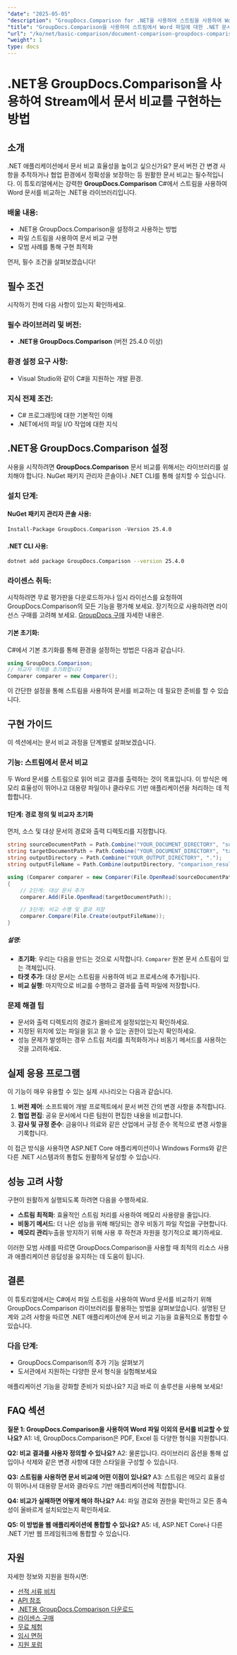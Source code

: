 ```yaml
---
"date": "2025-05-05"
"description": "GroupDocs.Comparison for .NET을 사용하여 스트림을 사용하여 Word 문서를 효율적으로 비교하는 방법을 알아보세요. 이 가이드에서는 설정, 구현 및 모범 사례를 다룹니다."
"title": "GroupDocs.Comparison을 사용하여 스트림에서 Word 파일에 대한 .NET 문서 비교 구현"
"url": "/ko/net/basic-comparison/document-comparison-groupdocs-comparison-net-csharp/"
"weight": 1
type: docs
---
```

# .NET용 GroupDocs.Comparison을 사용하여 Stream에서 문서 비교를 구현하는 방법

## 소개

.NET 애플리케이션에서 문서 비교 효율성을 높이고 싶으신가요? 문서 버전 간 변경 사항을 추적하거나 협업 환경에서 정확성을 보장하는 등 원활한 문서 비교는 필수적입니다. 이 튜토리얼에서는 강력한 **GroupDocs.Comparison** C#에서 스트림을 사용하여 Word 문서를 비교하는 .NET용 라이브러리입니다.

### 배울 내용:
- .NET용 GroupDocs.Comparison을 설정하고 사용하는 방법
- 파일 스트림을 사용하여 문서 비교 구현
- 모범 사례를 통해 구현 최적화

먼저, 필수 조건을 살펴보겠습니다!

## 필수 조건

시작하기 전에 다음 사항이 있는지 확인하세요.

### 필수 라이브러리 및 버전:
- **.NET용 GroupDocs.Comparison** (버전 25.4.0 이상)

### 환경 설정 요구 사항:
- Visual Studio와 같이 C#을 지원하는 개발 환경.

### 지식 전제 조건:
- C# 프로그래밍에 대한 기본적인 이해
- .NET에서의 파일 I/O 작업에 대한 지식

## .NET용 GroupDocs.Comparison 설정

사용을 시작하려면 **GroupDocs.Comparison** 문서 비교를 위해서는 라이브러리를 설치해야 합니다. NuGet 패키지 관리자 콘솔이나 .NET CLI를 통해 설치할 수 있습니다.

### 설치 단계:

#### NuGet 패키지 관리자 콘솔 사용:
```plaintext
Install-Package GroupDocs.Comparison -Version 25.4.0
```

#### .NET CLI 사용:
```bash
dotnet add package GroupDocs.Comparison --version 25.4.0
```

### 라이센스 취득:
시작하려면 무료 평가판을 다운로드하거나 임시 라이선스를 요청하여 GroupDocs.Comparison의 모든 기능을 평가해 보세요. 장기적으로 사용하려면 라이선스 구매를 고려해 보세요. [GroupDocs 구매](https://purchase.groupdocs.com/buy) 자세한 내용은.

#### 기본 초기화:

C#에서 기본 초기화를 통해 환경을 설정하는 방법은 다음과 같습니다.

```csharp
using GroupDocs.Comparison;
// 비교자 객체를 초기화합니다
Comparer comparer = new Comparer();
```

이 간단한 설정을 통해 스트림을 사용하여 문서를 비교하는 데 필요한 준비를 할 수 있습니다.

## 구현 가이드

이 섹션에서는 문서 비교 과정을 단계별로 살펴보겠습니다.

### 기능: 스트림에서 문서 비교

두 Word 문서를 스트림으로 읽어 비교 결과를 출력하는 것이 목표입니다. 이 방식은 메모리 효율성이 뛰어나고 대용량 파일이나 클라우드 기반 애플리케이션을 처리하는 데 적합합니다.

#### 1단계: 경로 정의 및 비교자 초기화

먼저, 소스 및 대상 문서의 경로와 출력 디렉토리를 지정합니다.

```csharp
string sourceDocumentPath = Path.Combine("YOUR_DOCUMENT_DIRECTORY", "source.docx");
string targetDocumentPath = Path.Combine("YOUR_DOCUMENT_DIRECTORY", "target.docx");
string outputDirectory = Path.Combine("YOUR_OUTPUT_DIRECTORY", ".");
string outputFileName = Path.Combine(outputDirectory, "comparison_result.docx");

using (Comparer comparer = new Comparer(File.OpenRead(sourceDocumentPath)))
{
    // 2단계: 대상 문서 추가
    comparer.Add(File.OpenRead(targetDocumentPath));

    // 3단계: 비교 수행 및 결과 저장
    comparer.Compare(File.Create(outputFileName));
}
```

##### 설명:
- **초기화**: 우리는 다음을 만드는 것으로 시작합니다. `Comparer` 원본 문서 스트림이 있는 객체입니다.
- **타겟 추가**: 대상 문서는 스트림을 사용하여 비교 프로세스에 추가됩니다.
- **비교 실행**: 마지막으로 비교를 수행하고 결과를 출력 파일에 저장합니다.

### 문제 해결 팁
- 문서와 출력 디렉토리의 경로가 올바르게 설정되었는지 확인하세요.
- 지정된 위치에 있는 파일을 읽고 쓸 수 있는 권한이 있는지 확인하세요.
- 성능 문제가 발생하는 경우 스트림 처리를 최적화하거나 비동기 메서드를 사용하는 것을 고려하세요.

## 실제 응용 프로그램

이 기능이 매우 유용할 수 있는 실제 시나리오는 다음과 같습니다.

1. **버전 제어**: 소프트웨어 개발 프로젝트에서 문서 버전 간의 변경 사항을 추적합니다.
2. **협업 편집**: 공유 문서에서 다른 팀원이 편집한 내용을 비교합니다.
3. **감사 및 규정 준수**: 금융이나 의료와 같은 산업에서 규정 준수 목적으로 변경 사항을 기록합니다.

이 접근 방식을 사용하면 ASP.NET Core 애플리케이션이나 Windows Forms와 같은 다른 .NET 시스템과의 통합도 원활하게 달성할 수 있습니다.

## 성능 고려 사항

구현이 원활하게 실행되도록 하려면 다음을 수행하세요.
- **스트림 최적화**: 효율적인 스트림 처리를 사용하여 메모리 사용량을 줄입니다.
- **비동기 메서드**: 더 나은 성능을 위해 해당되는 경우 비동기 파일 작업을 구현합니다.
- **메모리 관리**누출을 방지하기 위해 사용 후 하천과 자원을 정기적으로 폐기하세요.

이러한 모범 사례를 따르면 GroupDocs.Comparison을 사용할 때 최적의 리소스 사용과 애플리케이션 응답성을 유지하는 데 도움이 됩니다.

## 결론

이 튜토리얼에서는 C#에서 파일 스트림을 사용하여 Word 문서를 비교하기 위해 GroupDocs.Comparison 라이브러리를 활용하는 방법을 살펴보았습니다. 설명된 단계와 고려 사항을 따르면 .NET 애플리케이션에 문서 비교 기능을 효율적으로 통합할 수 있습니다. 

### 다음 단계:
- GroupDocs.Comparison의 추가 기능 살펴보기
- 도서관에서 지원하는 다양한 문서 형식을 실험해보세요

애플리케이션 기능을 강화할 준비가 되셨나요? 지금 바로 이 솔루션을 사용해 보세요!

## FAQ 섹션

**질문 1: GroupDocs.Comparison을 사용하여 Word 파일 이외의 문서를 비교할 수 있나요?**
A1: 네, GroupDocs.Comparison은 PDF, Excel 등 다양한 형식을 지원합니다.

**Q2: 비교 결과를 사용자 정의할 수 있나요?**
A2: 물론입니다. 라이브러리 옵션을 통해 삽입이나 삭제와 같은 변경 사항에 대한 스타일을 구성할 수 있습니다.

**Q3: 스트림을 사용하면 문서 비교에 어떤 이점이 있나요?**
A3: 스트림은 메모리 효율성이 뛰어나서 대용량 문서와 클라우드 기반 애플리케이션에 적합합니다.

**Q4: 비교가 실패하면 어떻게 해야 하나요?**
A4: 파일 경로와 권한을 확인하고 모든 종속성이 올바르게 설치되었는지 확인하세요.

**Q5: 이 방법을 웹 애플리케이션에 통합할 수 있나요?**
A5: 네, ASP.NET Core나 다른 .NET 기반 웹 프레임워크에 통합할 수 있습니다.

## 자원

자세한 정보와 지원을 원하시면:
- [선적 서류 비치](https://docs.groupdocs.com/comparison/net/)
- [API 참조](https://reference.groupdocs.com/comparison/net/)
- [.NET용 GroupDocs.Comparison 다운로드](https://releases.groupdocs.com/comparison/net/)
- [라이센스 구매](https://purchase.groupdocs.com/buy)
- [무료 체험](https://releases.groupdocs.com/comparison/net/)
- [임시 면허](https://purchase.groupdocs.com/temporary-license/)
- [지원 포럼](https://forum.groupdocs.com/c/comparison/)